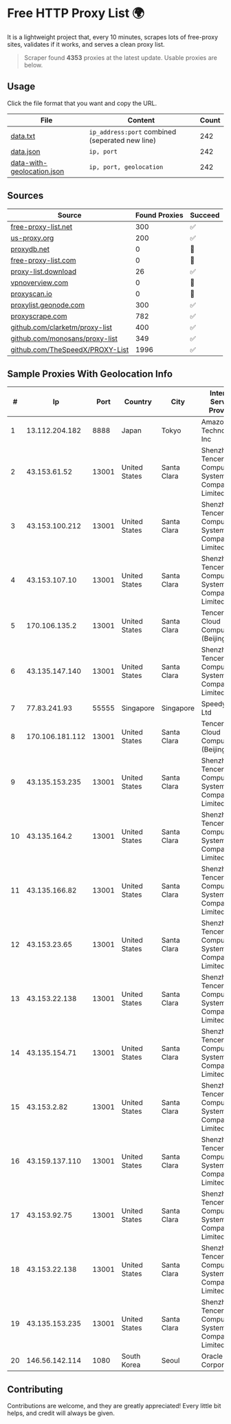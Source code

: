 
# Free HTTP Proxy List 🌍

It is a lightweight project that, every 10 minutes, scrapes lots of free-proxy sites, validates if it works, and serves a clean proxy list.


> Scraper found **4353** proxies at the latest update. Usable proxies are below.

## Usage

Click the file format that you want and copy the URL.


|File|Content|Count|
|----|-------|-----|
|[data.txt](https://raw.githubusercontent.com/themiralay/Proxy-List-World/master/data.txt)|`ip_address:port` combined (seperated new line)|242|
|[data.json](https://raw.githubusercontent.com/themiralay/Proxy-List-World/master/data.json)|`ip, port`|242|
|[data-with-geolocation.json](https://raw.githubusercontent.com/themiralay/Proxy-List-World/master/data-with-geolocation.json)|`ip, port, geolocation`|242|

## Sources

|Source|Found Proxies|Succeed|
|------|-------------|-------|
|[free-proxy-list.net](https://free-proxy-list.net)|300|✅|
|[us-proxy.org](https://www.us-proxy.org)|200|✅|
|[proxydb.net](http://proxydb.net)|0|🚫|
|[free-proxy-list.com](https://free-proxy-list.com/?page=&port=&type%5B%5D=http&type%5B%5D=https&up_time=0&search=Search)|0|🚫|
|[proxy-list.download](https://www.proxy-list.download/HTTP)|26|✅|
|[vpnoverview.com](https://vpnoverview.com/privacy/anonymous-browsing/free-proxy-servers)|0|🚫|
|[proxyscan.io](https://www.proxyscan.io)|0|🚫|
|[proxylist.geonode.com](https://proxylist.geonode.com/api/proxy-list?limit=300&page=1&sort_by=lastChecked&sort_type=desc&protocols=http,https)|300|✅|
|[proxyscrape.com](https://api.proxyscrape.com/v2/?request=displayproxies&protocol=http&timeout=10000&country=all&ssl=all&anonymity=all)|782|✅|
|[github.com/clarketm/proxy-list](https://raw.githubusercontent.com/clarketm/proxy-list/master/proxy-list-raw.txt)|400|✅|
|[github.com/monosans/proxy-list](https://raw.githubusercontent.com/monosans/proxy-list/main/proxies/http.txt)|349|✅|
|[github.com/TheSpeedX/PROXY-List](https://raw.githubusercontent.com/TheSpeedX/PROXY-List/master/http.txt)|1996|✅|


## Sample Proxies With Geolocation Info

|#|Ip|Port|Country|City|Internet Service Provider|
|-|--|----|-------|----|-------------------------|
|1|13.112.204.182|8888|Japan|Tokyo|Amazon Technologies Inc|
|2|43.153.61.52|13001|United States|Santa Clara|Shenzhen Tencent Computer Systems Company Limited|
|3|43.153.100.212|13001|United States|Santa Clara|Shenzhen Tencent Computer Systems Company Limited|
|4|43.153.107.10|13001|United States|Santa Clara|Shenzhen Tencent Computer Systems Company Limited|
|5|170.106.135.2|13001|United States|Santa Clara|Tencent Cloud Computing (Beijing) Co|
|6|43.135.147.140|13001|United States|Santa Clara|Shenzhen Tencent Computer Systems Company Limited|
|7|77.83.241.93|55555|Singapore|Singapore|SpeedyPage Ltd|
|8|170.106.181.112|13001|United States|Santa Clara|Tencent Cloud Computing (Beijing) Co|
|9|43.135.153.235|13001|United States|Santa Clara|Shenzhen Tencent Computer Systems Company Limited|
|10|43.135.164.2|13001|United States|Santa Clara|Shenzhen Tencent Computer Systems Company Limited|
|11|43.135.166.82|13001|United States|Santa Clara|Shenzhen Tencent Computer Systems Company Limited|
|12|43.153.23.65|13001|United States|Santa Clara|Shenzhen Tencent Computer Systems Company Limited|
|13|43.153.22.138|13001|United States|Santa Clara|Shenzhen Tencent Computer Systems Company Limited|
|14|43.135.154.71|13001|United States|Santa Clara|Shenzhen Tencent Computer Systems Company Limited|
|15|43.153.2.82|13001|United States|Santa Clara|Shenzhen Tencent Computer Systems Company Limited|
|16|43.159.137.110|13001|United States|Santa Clara|Shenzhen Tencent Computer Systems Company Limited|
|17|43.153.92.75|13001|United States|Santa Clara|Shenzhen Tencent Computer Systems Company Limited|
|18|43.153.22.138|13001|United States|Santa Clara|Shenzhen Tencent Computer Systems Company Limited|
|19|43.135.153.235|13001|United States|Santa Clara|Shenzhen Tencent Computer Systems Company Limited|
|20|146.56.142.114|1080|South Korea|Seoul|Oracle Corporation|



## Contributing

Contributions are welcome, and they are greatly appreciated! Every
little bit helps, and credit will always be given.

